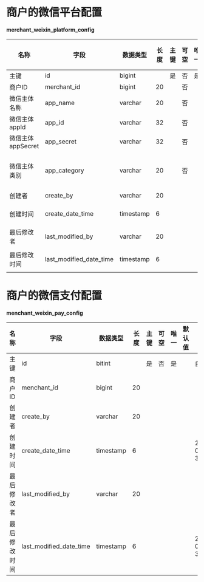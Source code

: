 # 商户的微信平台配置

**merchant_weixin_platform_config**

|名称|字段|数据类型|长度|主键|可空|唯一|默认值|备注|
|--------|--------|------------|--------|--------|--------|--------|--------|--------|
|主键|id|bigint||是|否|是||自增主键|
|商户ID|merchant_id|bigint|20||否|||
|微信主体名称|app_name|varchar|20||否||||
|微信主体appId|app_id|varchar|32||否||||
|微信主体appSecret|app_secret|varchar|32||否||||
|微信主体类别|app_category|varchar|20||否|||web-公众号网页、xcx小程序|
|创建者|create_by|varchar|20||||||
|创建时间|create_date_time|timestamp|6|||||2018-01-22 33:44:55|
|最后修改者|last_modified_by|varchar|20||||||
|最后修改时间|last_modified_date_time|timestamp|6|||||2018-01-22 33:44:55|


# 商户的微信支付配置

**menchant_weixin_pay_config**

|名称|字段|数据类型|长度|主键|可空|唯一|默认值|备注|
|--------|--------|------------|--------|--------|--------|--------|--------|--------|
|主键|id|bitint||是|否|是||自增主键|
|商户ID|menchant_id|bigint|20|||||
|创建者|create_by|varchar|20||||||
|创建时间|create_date_time|timestamp|6|||||2018-01-22 33:44:55|
|最后修改者|last_modified_by|varchar|20||||||
|最后修改时间|last_modified_date_time|timestamp|6|||||2018-01-22 33:44:55|